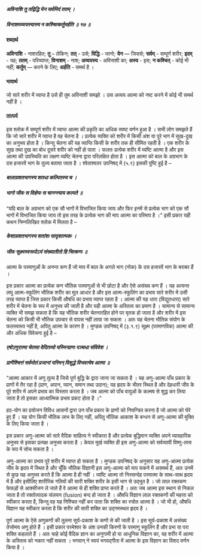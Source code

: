##### अविनाशि तु तद्विद्धि येन सर्वमिदं ततम् ।
##### विनाशमव्ययस्यास्य न कश्चित्कर्तुमर्हति ॥ १७ ॥

#### शब्दार्थ

**अविनाशि** - नाशरहित; **तु** – लेकिन; **तत्** - उसे; **विद्धि** - जानो; **येन** — जिससे; **सर्वम्** - सम्पूर्ण शरीर; **इदम्** - यह; **ततम्** - परिव्याप्त; **विनाशम्** - नाश; **अव्ययस्य** - अविनाशी का; **अस्य** - इस; **न कश्चित्** - कोई भी नहीं; **कर्तुम्** — करने के लिए; **अर्हति** - समर्थ है ।

#### भावार्थ

जो सारे शरीर में व्याप्त है उसे ही तुम अविनाशी समझो । उस अव्यय आत्मा को नष्ट करने में कोई भी समर्थ नहीं है ।

#### तात्पर्य

इस श्लोक में सम्पूर्ण शरीर में व्याप्त आत्मा की प्रकृति का अधिक स्पष्ट वर्णन हुआ है । सभी लोग समझते हैं कि जो सारे शरीर में व्याप्त है वह चेतना है । प्रत्येक व्यक्ति को शरीर में किसी अंश या पूरे भाग में सुख-दुख का अनुभव होता है । किन्तु चेतना की यह व्याप्ति किसी के शरीर तक ही सीमित रहती है । एक शरीर के सुख तथा दुख का बोध दूसरे शरीर को नहीं हो पाता । फलतः प्रत्येक शरीर में व्यष्टि आत्मा है और इस आत्मा की उपस्थिति का लक्षण व्यष्टि चेतना द्वारा परिलक्षित होता है । इस आत्मा को बाल के अग्रभाग के दस हजारवें भाग के तुल्य बताया जाता है । श्वेताश्वतर उपनिषद् में (५.९) इसकी पुष्टि हुई है –

##### बालाग्रशतभागस्य शतधा कल्पितस्य च ।
##### भागो जीवः स विज्ञेयः स चानन्त्याय कल्पते ॥

“यदि बाल के अग्रभाग को एक सौ भागों में विभाजित किया जाय और फिर इनमें से प्रत्येक भाग को एक सौ भागों में विभाजित किया जाय तो इस तरह के प्रत्येक भाग की माप आत्मा का परिमाप है ।” इसी प्रकार यही कथन निम्नलिखित श्लोक में मिलता है –

##### केशाग्रशतभागस्य शतांशः सादृशात्मकः ।
##### जीवः सूक्ष्मस्वरूपोऽयं संख्यातीतो हि चित्कणः ॥

आत्मा के परमाणुओं के अनन्त कण हैं जो माप में बाल के अगले भाग (नोक) के दस हजारवें भाग के बराबर हैं ।

इस प्रकार आत्मा का प्रत्येक कण भौतिक परमाणुओं से भी छोटा है और ऐसे असंख्य कण हैं । यह अत्यन्त लघु आत्म-स्फुलिंग भौतिक शरीर का मूल आधार है और इस आत्म-स्फुलिंग का प्रभाव सारे शरीर में उसी तरह व्याप्त है जिस प्रकार किसी औषधि का प्रभाव व्याप्त रहता है । आत्मा की यह धारा (विद्युतधारा) सारे शरीर में चेतना के रूप में अनुभव की जाती है और यही आत्मा के अस्तित्व का प्रमाण है । सामान्य से सामान्य व्यक्ति भी समझ सकता है कि यह भौतिक शरीर चेतनारहित होने पर मृतक हो जाता है और शरीर में इस चेतना को किसी भी भौतिक उपचार से वापस नहीं लाया जा सकता । अतः यह चेतना भौतिक संयोग के फलस्वरूप नहीं है, अपितु आत्मा के कारण है । मुण्डक उपनिषद् में (३.१.९) सूक्ष्म (परमाणविक) आत्मा की और अधिक विवेचना हुई है –

##### एषोऽणुरात्मा चेतसा वेदितव्यो यस्मिन्प्राणः पञ्चधा संविवेश ।
##### प्राणैश्चित्तं सर्वमोतं प्रजानां यस्मिन् विशुद्धे विभवत्येष आत्मा ॥

“आत्मा आकार में अणु तुल्य है जिसे पूर्ण बुद्धि के द्वारा जाना जा सकता है । यह अणु-आत्मा पाँच प्रकार के प्राणों में तैर रहा है (प्राण, अपान, व्यान, समान तथा उदान); यह हृदय के भीतर स्थित है और देहधारी जीव के पूरे शरीर में अपने प्रभाव का विस्तार करता है । जब आत्मा को पाँच वायुओं के कल्मष से शुद्ध कर लिया जाता है तो इसका आध्यात्मिक प्रभाव प्रकट होता है ।”

हठ-योग का प्रयोजन विविध आसनों द्वारा उन पाँच प्रकार के प्राणों को नियन्त्रित करना है जो आत्मा को घेरे हुए हैं । यह योग किसी भौतिक लाभ के लिए नहीं, अपितु भौतिक आकाश के बन्धन से अणु-आत्मा की मुक्ति के लिए किया जाता है ।

इस प्रकार अणु-आत्मा को सारे वैदिक साहित्य ने स्वीकारा है और प्रत्येक बुद्धिमान व्यक्ति अपने व्यावहारिक अनुभव से इसका प्रत्यक्ष अनुभव करता है । केवल मूर्ख व्यक्ति ही इस अणु-आत्मा को सर्वव्यापी विष्णु-तत्त्व के रूप में सोच सकता है ।

अणु-आत्मा का प्रभाव पूरे शरीर में व्याप्त हो सकता है । मुण्डक उपनिषद् के अनुसार यह अणु-आत्मा प्रत्येक जीव के हृदय में स्थित है और चूँकि भौतिक विज्ञानी इस अणु-आत्मा को माप सकने में असमर्थ हैं, अतः उनमें से कुछ यह अनुभव करते हैं कि आत्मा है ही नहीं । व्यष्टि आत्मा तो निस्सन्देह परमात्मा के साथ-साथ हृदय में है और इसीलिए शारीरिक गतियों की सारी शक्ति शरीर के इसी भाग से उद्भूत है । जो लाल रक्तकण फेफड़ों से आक्सीजन ले जाते हैं वे आत्मा से ही शक्ति प्राप्त करते हैं । अतः जब आत्मा इस स्थान से निकल जाता है तो रक्तोत्पादक संलयन (fusion) बन्द हो जाता है । औषधि विज्ञान लाल रक्तकणों की महत्ता को स्वीकार करता है, किन्तु वह यह निश्चित नहीं कर पाता कि शक्ति का स्त्रोत आत्मा है । जो भी हो, औषधि विज्ञान यह स्वीकार करता है कि शरीर की सारी शक्ति का उद्गमस्थल हृदय है ।

पूर्ण आत्मा के ऐसे अणुकणों की तुलना सूर्य-प्रकाश के कणों से की जाती है । इस सूर्य-प्रकाश में असंख्य तेजोमय अणु होते हैं । इसी प्रकार परमेश्वर के अंश उनकी किरणों के परमाणु स्फुलिंग हैं और प्रभा या परा शक्ति कहलाते हैं । अतः चाहे कोई वैदिक ज्ञान का अनुगामी हो या आधुनिक विज्ञान का, वह शरीर में आत्मा के अस्तित्व को नकार नहीं सकता । भगवान् ने स्वयं भगवद्गीता में आत्मा के इस विज्ञान का विशद वर्णन किया है ।